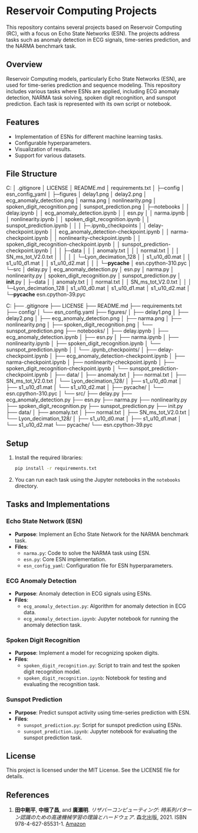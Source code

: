 # Reservoir Computing Projects

This repository contains several projects based on Reservoir Computing (RC), with a focus on Echo State Networks (ESN). The projects address tasks such as anomaly detection in ECG signals, time-series prediction, and the NARMA benchmark task.

## Overview

Reservoir Computing models, particularly Echo State Networks (ESN), are used for time-series prediction and sequence modeling. This repository includes various tasks where ESNs are applied, including ECG anomaly detection, NARMA task solving, spoken digit recognition, and sunspot prediction. Each task is represented with its own script or notebook.

## Features

- Implementation of ESNs for different machine learning tasks.
- Configurable hyperparameters.
- Visualization of results.
- Support for various datasets.

## File Structure

C:
│  .gitignore
│  LICENSE
│  README.md
│  requirements.txt
│
├─config
│      esn_config_yaml
│
├─figures
│      delay1.png
│      delay2.png
│      ecg_anomaly_detection.png
│      narma.png
│      nonlinearity.png
│      spoken_digit_recognition.png
│      sunspot_prediction.png
│
├─notebooks
│  │  delay.ipynb
│  │  ecg_anomaly_detection.ipynb
│  │  esn.py
│  │  narma.ipynb
│  │  nonlinearity.ipynb
│  │  spoken_digit_recognition.ipynb
│  │  sunspot_prediction.ipynb
│  │
│  ├─.ipynb_checkpoints
│  │      delay-checkpoint.ipynb
│  │      ecg_anomaly_detection-checkpoint.ipynb
│  │      narma-checkpoint.ipynb
│  │      nonlinearity-checkpoint.ipynb
│  │      spoken_digit_recognition-checkpoint.ipynb
│  │      sunspot_prediction-checkpoint.ipynb
│  │
│  ├─data
│  │  │  anomaly.txt
│  │  │  normal.txt
│  │  │  SN_ms_tot_V2.0.txt
│  │  │
│  │  └─Lyon_decimation_128
│  │          s1_u10_d0.mat
│  │          s1_u10_d1.mat
│  │          s1_u10_d2.mat
│  │
│  └─__pycache__
│          esn.cpython-310.pyc
│
└─src
    │  delay.py
    │  ecg_anomaly_detection.py
    │  esn.py
    │  narma.py
    │  nonlinearity.py
    │  spoken_digit_recognition.py
    │  sunspot_prediction.py
    │  __init__.py
    │
    ├─data
    │  │  anomaly.txt
    │  │  normal.txt
    │  │  SN_ms_tot_V2.0.txt
    │  │
    │  └─Lyon_decimation_128
    │          s1_u10_d0.mat
    │          s1_u10_d1.mat
    │          s1_u10_d2.mat
    │
    └─__pycache__
            esn.cpython-39.pyc

C:
├── .gitignore
├── LICENSE
├── README.md
├── requirements.txt
├── config/
│ └── esn_config.yaml
├── figures/
│ ├── delay1.png
│ ├── delay2.png
│ ├── ecg_anomaly_detection.png
│ ├── narma.png
│ ├── nonlinearity.png
│ ├── spoken_digit_recognition.png
│ └── sunspot_prediction.png
├── notebooks/
│ ├── delay.ipynb
│ ├── ecg_anomaly_detection.ipynb
│ ├── esn.py
│ ├── narma.ipynb
│ ├── nonlinearity.ipynb
│ ├── spoken_digit_recognition.ipynb
│ └── sunspot_prediction.ipynb
│
│ └── .ipynb_checkpoints/
│ ├── delay-checkpoint.ipynb
│ ├── ecg_anomaly_detection-checkpoint.ipynb
│ ├── narma-checkpoint.ipynb
│ ├── nonlinearity-checkpoint.ipynb
│ ├── spoken_digit_recognition-checkpoint.ipynb
│ └── sunspot_prediction-checkpoint.ipynb
│
├── data/
│ ├── anomaly.txt
│ ├── normal.txt
│ ├── SN_ms_tot_V2.0.txt
│ └── Lyon_decimation_128/
│ ├── s1_u10_d0.mat
│ ├── s1_u10_d1.mat
│ └── s1_u10_d2.mat
│
├── pycache/
│ └── esn.cpython-310.pyc
│
└── src/
├── delay.py
├── ecg_anomaly_detection.py
├── esn.py
├── narma.py
├── nonlinearity.py
├── spoken_digit_recognition.py
├── sunspot_prediction.py
├── init.py
├── data/
│ ├── anomaly.txt
│ ├── normal.txt
│ ├── SN_ms_tot_V2.0.txt
│ └── Lyon_decimation_128/
│ ├── s1_u10_d0.mat
│ ├── s1_u10_d1.mat
│ └── s1_u10_d2.mat
└── pycache/
└── esn.cpython-39.pyc


## Setup

1. Install the required libraries:

    ```bash
    pip install -r requirements.txt
    ```

2. You can run each task using the Jupyter notebooks in the `notebooks` directory.

## Tasks and Implementations

### Echo State Network (ESN)

- **Purpose**: Implement an Echo State Network for the NARMA benchmark task.
- **Files**: 
    - `narma.py`: Code to solve the NARMA task using ESN.
    - `esn.py`: Core ESN implementation.
    - `esn_config_yaml`: Configuration file for ESN hyperparameters.

### ECG Anomaly Detection

- **Purpose**: Anomaly detection in ECG signals using ESNs.
- **Files**: 
    - `ecg_anomaly_detection.py`: Algorithm for anomaly detection in ECG data.
    - `ecg_anomaly_detection.ipynb`: Jupyter notebook for running the anomaly detection task.

### Spoken Digit Recognition

- **Purpose**: Implement a model for recognizing spoken digits.
- **Files**: 
    - `spoken_digit_recognition.py`: Script to train and test the spoken digit recognition model.
    - `spoken_digit_recognition.ipynb`: Notebook for testing and evaluating the recognition task.

### Sunspot Prediction

- **Purpose**: Predict sunspot activity using time-series prediction with ESN.
- **Files**: 
    - `sunspot_prediction.py`: Script for sunspot prediction using ESNs.
    - `sunspot_prediction.ipynb`: Jupyter notebook for evaluating the sunspot prediction task.

## License

This project is licensed under the MIT License. See the LICENSE file for details.

## References

1. **田中剛平**, **中根了昌**, and **廣瀬明**. *リザバーコンピューティング: 時系列パターン認識のための高速機械学習の理論とハードウェア*. 森北出版, 2021. ISBN 978-4-627-85531-1. [Amazon](https://www.amazon.co.jp/dp/4627855311)
